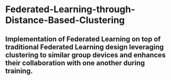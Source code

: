 # Federated-Learning-through-Distance-Based-Clustering
## Implementation of Federated Learning on top of traditional Federated Learning design leveraging clustering to similar group devices and enhances their collaboration with one another during training.

